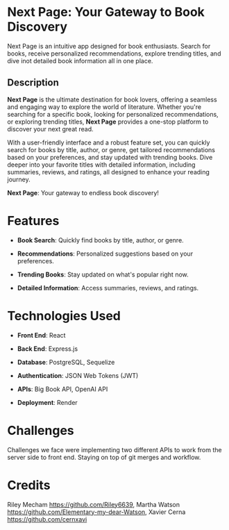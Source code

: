 # Next Page: Your Gateway to Book Discovery
Next Page is an intuitive app designed for book enthusiasts. Search for books, receive personalized recommendations, explore trending titles, and dive inot detailed book information all in one place.

## **Description**

**Next Page** is the ultimate destination for book lovers, offering a seamless and engaging way to explore the world of literature. Whether you're searching for a specific book, looking for personalized recommendations, or exploring trending titles, **Next Page** provides a one-stop platform to discover your next great read.  

With a user-friendly interface and a robust feature set, you can quickly search for books by title, author, or genre, get tailored recommendations based on your preferences, and stay updated with trending books. Dive deeper into your favorite titles with detailed information, including summaries, reviews, and ratings, all designed to enhance your reading journey.  

**Next Page**: Your gateway to endless book discovery! 

# Features


- **Book Search**: Quickly find books by title, author, or genre.

- **Recommendations**: Personalized suggestions based on your preferences.

- **Trending Books**: Stay updated on what's popular right now.

- **Detailed Information**: Access summaries, reviews, and ratings.


# Technologies Used

- **Front End**: React

- **Back End**: Express.js

- **Database**: PostgreSQL, Sequelize

- **Authentication**: JSON Web Tokens (JWT)

- **APIs**: Big Book API, OpenAI API

- **Deployment**: Render

# Challenges

Challenges we face were implementing two different APIs to work from the server side to front end. Staying on top of git merges and workflow.

# Credits
Riley Mecham https://github.com/Riley6639, Martha Watson https://github.com/Elementary-my-dear-Watson, Xavier Cerna https://github.com/cernxavi